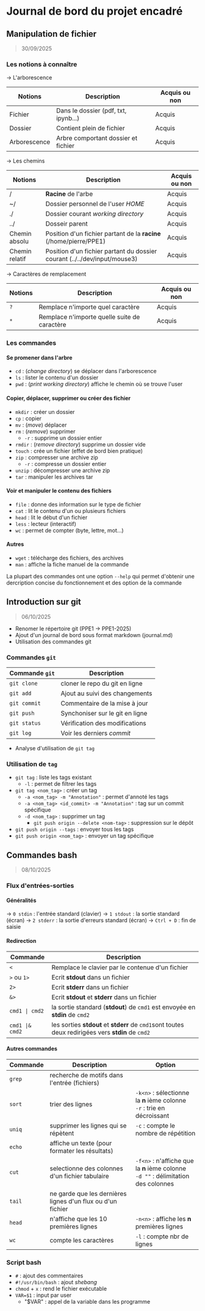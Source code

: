 # Journal de bord du projet encadré
## Manipulation de fichier
> 30/09/2025
### Les notions à connaître

$\rightarrow$ L'arborescence

| Notions | Description | Acquis ou non |
| --- | --- | --- |
| Fichier | Dans le dossier (pdf, txt, ipynb...) | Acquis |
| Dossier | Contient plein de fichier | Acquis |
| Arborescence | Arbre comportant dossier et fichier | Acquis |

$\rightarrow$ Les chemins

| Notions | Description | Acquis ou non |
| ----- | --- | ---- |
| / | **Racine** de l'arbe | Acquis |
| ~/ | Dossier personnel de l'user *HOME* | Acquis |
| ./ | Dossier courant *working directory* | Acquis |
| ../ | Dosseir parent | Acquis |
| Chemin absolu | Position d'un fichier partant de la **racine** (/home/pierre/PPE1) | Acquis |
| Chemin relatif | Position d'un fichier partant du dossier courant (../../dev/input/mouse3) | Acquis |

$\rightarrow$ Caractères de remplacement

| Notions | Description | Acquis ou non |
| ----- | --- | ---- |
| `?` | Remplace n'importe quel caractère | Acquis |
| `*` | Remplace n'importe quelle suite de caractère | Acquis |

### Les commandes
#### Se promener dans l'arbre
- `cd` : (*change directory*) se déplacer dans l'arborescence
- `ls` : lister le contenu d'un dossier
- `pwd` : (*print working directory*) affiche le chemin où se trouve l'user

#### Copier, déplacer, supprimer ou créer des fichier
- `mkdir` : créer un dossier
- `cp` : copier
- `mv` : (*move*) déplacer
- `rm` : (*remove*) supprimer
    - `-r` : supprime un dossier entier
- `rmdir` : (*remove directory*) supprime un dossier vide
- `touch` : crée un fichier (effet de bord bien pratique)
- `zip` : compresser une archive $\text{zip}$
    - `-r` : compresse un dossier entier
- `unzip` : décompresser une archive $\text{zip}$
- `tar` : manipuler les archives $\text{tar}$

#### Voir et manipuler le contenu des fichiers
- `file` : donne des information sur le type de fichier
- `cat` : lit le contenu d'un ou plusieurs fichiers
- `head` : lit le début d'un fichier
- `less` : lecteur (interactif)
- `wc` : permet de compter (byte, lettre, mot...)

#### Autres
- `wget` : télécharge des fichiers, des archives
- `man` : affiche la fiche manuel de la commande

La plupart des commandes ont une option `--help` qui permet d'obtenir une dercription concise du fonctionnement et des option de la commande

## Introduction sur git
> 06/10/2025
* Renomer le répertoire git (PPE1 $\rightarrow$ PPE1-2025)
* Ajout d'un journal de bord sous format markdown (journal.md)
* Utilisation des commandes git

### Commandes `git`

| Commande `git` | Description |
| --- | --- | 
| `git clone` | cloner le repo du git en ligne |
| `git add` | Ajout au suivi des changements |
| `git commit` | Commentaire de la mise à jour |
| `git push` | Synchoniser sur le git en ligne | 
|`git status` | Vérification des modifications |
| `git log` | Voir les derniers *commit* | 

* Analyse d'utilisation de `git tag`

### Utilisation de `tag`
- `git tag` : liste les tags existant
    - `-l` : permet de filtrer les tags
- `git tag <nom_tag>` : créer un tag
    - `-a <nom_tag> -m "Annotation"` : permet d'annoté les tags
    - `-a <nom_tag> <id_commit> -m "Annotation"` : tag sur un commit spécifique
    - `-d <nom_tag>` : supprimer un tag
        - `git push origin --delete <nom-tag>` : suppression sur le dépôt
- `git push origin --tags` : envoyer tous les tags
- `git push origin <nom_tag>` : envoyer un tag spécifique


## Commandes bash 
> 08/10/2025
### Flux d'entrées-sorties
#### Généralités
$\rightarrow$ `0 stdin` : l'entrée standard (clavier)
$\rightarrow$ `1 stdout` : la sortie standard (écran)
$\rightarrow$ `2 stderr` : la sortie d'erreurs standard (écran)
$\rightarrow$ `Ctrl + D` : fin de saisie 

#### Redirection
| Commande | Description |
| --- | --- |
| `<` | Remplace le clavier par le contenue d'un fichier |
| `>` ou `1>` | Ecrit **stdout** dans un fichier |
| `2>` | Ecrit **stderr** dans un fichier |
| `&>` | Ecrit **stdout** et **stderr** dans un fichier |
| `cmd1 \| cmd2` | la sortie standard (**stdout**) de `cmd1` est envoyée en **stdin** de `cmd2`|
| `cmd1 \|& cmd2` | les sorties **stdout** et **stderr** de `cmd1`sont toutes deux redirigées vers **stdin** de `cmd2` |

#### Autres commandes
| Commande | Description | Option |
| --- | --- | --- |
| `grep` | recherche de motifs dans l'entrée (fichiers) |  |
| `sort` | trier des lignes | `-k<n>` : sélectionne la **n** ième colonne  <br> `-r` : trie en décroissant |
| `uniq` | supprimer les lignes qui se répètent | `-c` : compte le nombre de répétition |
| `echo` | affiche un texte (pour formater les résultats) | | 
| `cut` | selectionne des colonnes d'un fichier tabulaire | `-f<n>` : n'affiche que la **n** ième colonne <br> `-d ""` : délimitation des colonnes | 
| `tail` | ne garde que les dernières lignes d'un flux ou d'un fichier | | 
| `head` | n'affiche que les 10 premières lignes | `-n<n>` : affiche les **n** premières lignes |
| `wc` | compte les caractères | `-l` : compte nbr de lignes |

### Script bash
- `#` : ajout des commentaires
- `#!/usr/bin/bash` : ajout *shebang*
- `chmod` + `x` : rend le fichier exécutable
- `VAR=$1` : input par user
    - "$VAR" : appel de la variable dans les programme